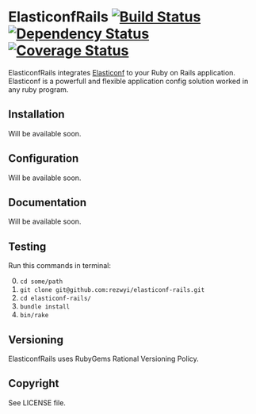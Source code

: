 ElasticonfRails [![Build Status](https://travis-ci.org/rezwyi/elasticonf-rails.svg?branch=master)](https://travis-ci.org/rezwyi/elasticonf-rails) [![Dependency Status](https://gemnasium.com/rezwyi/elasticonf-rails.svg)](https://gemnasium.com/rezwyi/elasticonf-rails) [![Coverage Status](https://img.shields.io/coveralls/rezwyi/elasticonf-rails.svg)](https://coveralls.io/r/rezwyi/elasticonf-rails)
===============

ElasticonfRails integrates [Elasticonf](https://github.com/rezwyi/elasticonf) to your Ruby on Rails application. Elasticonf is a powerfull and flexible application config solution worked in any ruby program.

## Installation

Will be available soon.

## Configuration

Will be available soon.

## Documentation

Will be available soon.

## Testing

Run this commands in terminal:

0. `cd some/path`
0. `git clone git@github.com:rezwyi/elasticonf-rails.git`
0. `cd elasticonf-rails/`
0. `bundle install`
0. `bin/rake`

## Versioning

ElasticonfRails uses RubyGems Rational Versioning Policy.

## Copyright

See LICENSE file.
